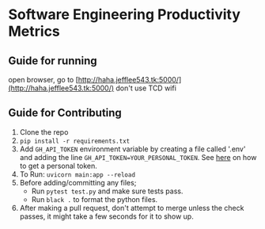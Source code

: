 # Software Engineering Productivity Metrics

## Guide for running

open browser, go to [http://haha.jefflee543.tk:5000/](http://haha.jefflee543.tk:5000/)
don't use TCD wifi

## Guide for Contributing

1. Clone the repo
2. `pip install -r requirements.txt`
3. Add `GH_API_TOKEN` environment variable by creating a file called '.env' and adding the line `GH_API_TOKEN=YOUR_PERSONAL_TOKEN`. See [here](https://docs.github.com/en/authentication/keeping-your-account-and-data-secure/creating-a-personal-access-token) on how to get a personal token.
5. To Run: `uvicorn main:app --reload`
4. Before adding/committing any files;
    - Run `pytest test.py` and make sure tests pass.
    - Run `black .` to format the python files.
5. After making a pull request, don't attempt to merge unless the check passes, it might take a few seconds for it to show up.

